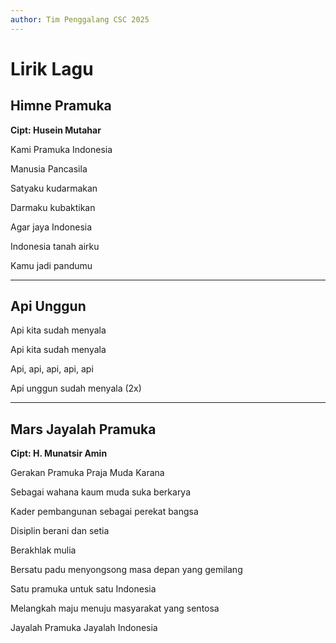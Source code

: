 ```yaml
---
author: Tim Penggalang CSC 2025
---
```


# Lirik Lagu

## Himne Pramuka
**Cipt: Husein Mutahar**

Kami Pramuka Indonesia

Manusia Pancasila

Satyaku kudarmakan

Darmaku kubaktikan

Agar jaya Indonesia

Indonesia tanah airku

Kamu jadi pandumu

---
## Api Unggun

Api kita sudah menyala

Api kita sudah menyala

Api, api, api, api, api

Api unggun sudah menyala (2x)

---
## Mars Jayalah Pramuka
**Cipt: H. Munatsir Amin**

Gerakan Pramuka Praja Muda Karana

Sebagai wahana kaum muda suka berkarya

Kader pembangunan sebagai perekat bangsa

Disiplin berani dan setia

Berakhlak mulia



Bersatu padu menyongsong masa depan yang gemilang

Satu pramuka untuk satu Indonesia

Melangkah maju menuju masyarakat yang sentosa

Jayalah Pramuka Jayalah Indonesia
